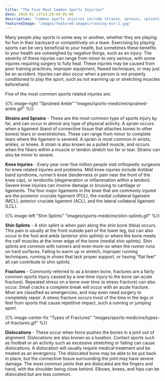 ```yaml
---
title: "The Five Most Common Sports Injuries"
date: 2018-02-11T14:29:44-05:00
description: "Common sports injuries include strains, sprains, splints, fractures, and dislocations."
featuredImage: "images/featured-images/running-min-2.jpg"
---
```


Many people play sports in some way or another, whether they are playing for fun in their 
backyard or competitively on a team. Exercising by playing sports can be very beneficial 
to your health, but sometimes these benefits to your health are outweighed by negative 
things, such as an injury. The severity of these injuries can range from minor to very 
serious, with some injuries requiring surgery to fully heal. These injuries may be caused 
from poor training practices, improper equipment, flawed techniques, or may just be an 
accident. Injuries can also occur when a person is not properly conditioned to play the 
sport, such as not warming up or stretching muscles beforehand.

Five of the most common sports related injuries are:

{{% image-right "Sprained Ankle" "images/sports-medicine/sprained-ankle.gif" %}}

**Strains and Sprains** - These are the most common type of sports injury by far, and can 
occur in almost any type of physical activity. A sprain occurs when a ligament (band of 
connective tissue that attaches bones to other bones) tears or overstretches. These can 
range from minor to complete tears where the ligament is severed. A sprain is most common 
in wrists, ankles, or knees. A strain is also known as a pulled muscle, and occurs when 
the fibers within a muscle or tendon stretch too far or tear. Strains can also be minor to 
severe.

**Knee Injuries** - Every year over five million people visit orthopedic surgeons for knee 
related injuries and problems. Mild knee injuries include iliotibial band syndrome, 
runner’s knee (tenderness or pain near the front of the knee   cap), or tendonitis 
(degeneration or inflammation within a tendon). Severe knee injuries can involve damage or 
bruising to cartilage or ligaments. The four major ligaments in the knee that are commonly 
injured are the posterior cruciate ligament (PCL), the medial collateral ligament (MCL), 
anterior cruciate ligament (ACL), and the lateral collateral ligament (LCL).

{{% image-left "Shin Splints" "images/sports-medicine/shin-splints.gif" %}}

**Shin Splints** - A shin splint is when pain along the shin bone (tibia) occurs. This pain 
is usually at the front outside part of the lower leg, but can also occur in the foot and 
ankle (anterior shin splints) or where the bone meets the calf muscles at the inner edge 
of the bone (medial shin splints). Shin splints are common with runners and even more-so 
when the runner runs on hard surfaces. Failing to warm up or stretch, improper running 
techniques, running in shoes that lack proper support, or having “flat feet” all can 
contribute to shin splints.

**Fractures** - Commonly referred to as a broken bone, fractures are a fairly common sports 
injury caused by a one-time injury to the bone (an acute fracture). Repeated stress on a 
bone over time (a stress fracture) can also occur. Small cracks a complete break will 
occur with an acute fracture. Most are classified as emergencies, and may even need 
surgery to completely repair. A stress fracture occurs most of the time in the legs or 
feet from sports that cause repetitive impact, such a running or jumping sport.

{{% image-center-fix "Types of Fractures" "images/sports-medicine/types-of-fractures.gif" %}}

**Dislocations** - These occur when force pushes the bones in a joint out of alignment. 
Dislocations are also known as a luxation. Contact sports such as football or an activity 
such as excessive stretching or falling can cause dislocations. A dislocation will usually 
require medical treatment and be treated as an emergency. The dislocated bone may be able 
to be put back in place, but the connective tissue surrounding the joint may have severe 
damage. The most common joints that are dislocated are the fingers and hand, with the 
shoulder being close behind. Elbows, knees, and hips can be dislocated but are less common.

